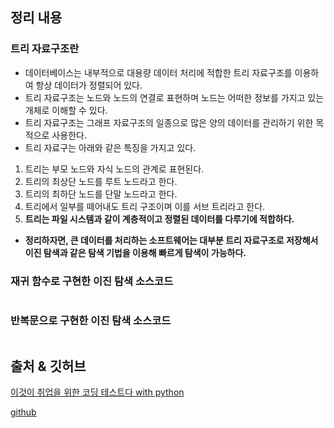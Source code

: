 ## 정리 내용
### 트리 자료구조란
- 데이터베이스는 내부적으로 대용량 데이터 처리에 적합한 트리 자료구조를 이용하여 항상 데이터가 정렬되어 있다.
- 트리 자료구조는 노드와 노드의 연결로 표현하며 노드는 어떠한 정보를 가지고 있는 개체로 이해할 수 있다.
- 트리 자료구조는 그래프 자료구조의 일종으로 많은 양의 데이터를 관리하기 위한 목적으로 사용한다.
- 트리 자료구는 아래와 같은 특징을 가지고 있다.
1) 트리는 부모 노드와 자식 노드의 관계로 표현된다.
2) 트리의 최상단 노드를 루트 노드라고 한다.
3) 트리의 최하단 노드를 단말 노드라고 한다.
4) 트리에서 일부를 떼어내도 트리 구조이며 이를 서브 트리라고 한다.
5) **트리는 파일 시스템과 같이 계층적이고 정렬된 데이터를 다루기에 적합하다.**
- **정리하자면, 큰 데이터를 처리하는 소프트웨어는 대부분 트리 자료구조로 저장해서 이진 탐색과 같은 탐색 기법을 이용해 빠르게 탐색이 가능하다.**

### 재귀 함수로 구현한 이진 탐색 소스코드
```python

```

### 반복문으로 구현한 이진 탐색 소스코드
```python
```

## 출처 & 깃허브
[이것이 취업을 위한 코딩 테스트다 with python](http://www.yes24.com/Product/Goods/91433923)

[github](https://github.com/KYUSEONGHAN/python-for-coding-test)